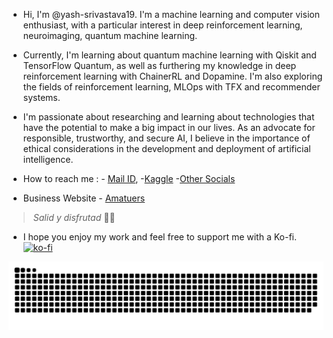 * Hi, I'm @yash-srivastava19. I'm a machine learning and computer vision enthusiast, with a particular interest in deep reinforcement learning, neuroimaging, quantum machine learning.

* Currently, I'm learning about quantum machine learning with Qiskit and TensorFlow Quantum, as well as furthering my knowledge in deep reinforcement learning with ChainerRL and Dopamine. I'm also exploring the fields of reinforcement learning, MLOps with TFX and recommender systems.

* I'm passionate about researching and learning about technologies that have the potential to make a big impact in our lives. As an advocate for responsible, trustworthy, and secure AI, I believe in the importance of ethical considerations in the development and deployment of artificial intelligence.


* How to reach me : - [Mail ID](mailto:ysrivastava126@gmail.com?&cc=ysrivastava82@gmail.com&subject=Hi%20Yash%20from%20GitHub&body=Hi%20Yash%20I%20am%20%E2%80%A6%20and%20thanks%20for%20prefilling%20this%20email),
 -[Kaggle](https://www.kaggle.com/yashsrivastava51213)
 -[Other Socials](https://linktr.ee/)

* Business Website - [Amatuers](https://www.amatuers.xyz/)
> *Salid y disfrutad* 🔴🔵

* I hope you enjoy my work and feel free to support me with a Ko-fi. [![ko-fi](https://ko-fi.com/img/githubbutton_sm.svg)](https://ko-fi.com/P5P3B54O4)


![snake gif](https://github.com/yash-srivastava19/yash-srivastava19/blob/output/github-contribution-grid-snake.svg)
